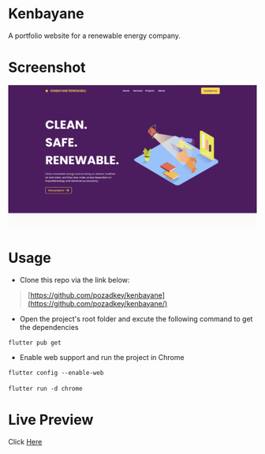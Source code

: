 # Kenbayane

A portfolio website for a renewable energy company.

# Screenshot

![Screenshot](https://github.com/pozadkey/kenbayane/blob/master/screenshots/kenbayane.png)

# Usage

- Clone this repo via the link below:

> [https://github.com/pozadkey/kenbayane](https://github.com/pozadkey/kenbayane/)


- Open the project's root folder and excute the following command to get the dependencies

```
flutter pub get
```

- Enable web support and run the project in Chrome

```
flutter config --enable-web

flutter run -d chrome
```

# Live Preview

Click [Here](https://http://kenbayanerenewable.com)